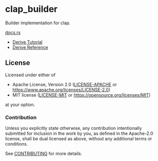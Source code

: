 # clap_builder

Builder implementation for clap.

[docs.rs](https://docs.rs/clap)
- [Derive Tutorial](https://docs.rs/clap/latest/clap/_derive/_tutorial/index.html)
- [Derive Reference](https://docs.rs/clap/latest/clap/_derive/index.html)

## License

Licensed under either of

- Apache License, Version 2.0 ([LICENSE-APACHE](LICENSE-APACHE) or <https://www.apache.org/licenses/LICENSE-2.0>)
- MIT license ([LICENSE-MIT](LICENSE-MIT) or <https://opensource.org/licenses/MIT>)

at your option.

### Contribution

Unless you explicitly state otherwise, any contribution intentionally submitted
for inclusion in the work by you, as defined in the Apache-2.0 license, shall be
dual licensed as above, without any additional terms or conditions.

See [CONTRIBUTING](CONTRIBUTING.md) for more details.
